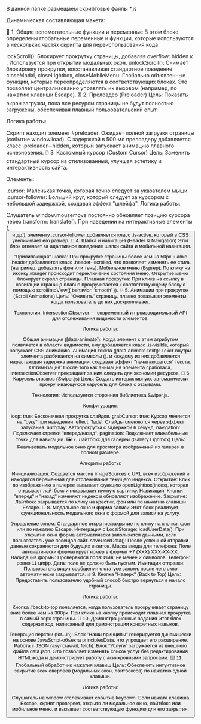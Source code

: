 В данной папке размещаем скриптовые файлы *.js

Динамическая составляющая макета:

🔧 1. Общие вспомогательные функции и переменные
В этом блоке определены глобальные переменные и функции, которые используются в нескольких частях скрипта для переиспользования кода.

lockScroll(): Блокирует прокрутку страницы, добавляя overflow: hidden к <body>. Используется при открытии модальных окон.
unlockScroll(): Снимает блокировку прокрутки, восстанавливая стандартное поведение.
closeModal, closeLightbox, closeMobileMenu: Глобально объявленные функции, которые переопределяются в соответствующих блоках. Это позволяет централизованно управлять их вызовом (например, по нажатию клавиши Escape).
⏳ 2. Прелоадер (Preloader)
Цель: Показать экран загрузки, пока все ресурсы страницы не будут полностью загружены, обеспечивая плавный пользовательский опыт.

Логика работы:

Скрипт находит элемент #preloader.
Ожидает полной загрузки страницы (событие window.load).
С задержкой в 500 мс прелоадеру добавляется класс .preloader--hidden, который запускает анимацию плавного исчезновения.
🖱️ 3. Кастомный курсор (Custom Cursor)
Цель: Заменить стандартный курсор на стилизованный, улучшая эстетику и интерактивность сайта.

Элементы:

.cursor: Маленькая точка, которая точно следует за указателем мыши.
.cursor-follower: Больший круг, который следует за курсором с небольшой задержкой, создавая эффект "шлейфа".
Логика работы:

Слушатель window.mousemove постоянно обновляет позицию курсора через transform: translate().
При наведении на интерактивные элементы (<a>, <button> и др.), элементу .cursor-follower добавляется класс .is-active, который в CSS увеличивает его размер.
🧭 4. Шапка и навигация (Header & Navigation)
Этот блок отвечает за адаптивное поведение шапки сайта и мобильной навигации.

"Прилипающая" шапка: При прокрутке страницы более чем на 50px шапке .header добавляется класс .header--scrolled, что позволяет изменять ее стиль (например, добавлять фон или тень).
Мобильное меню (Бургер): По клику на иконку #burger происходит переключение состояния меню. Открытие меню блокирует скролл страницы.
Плавная прокрутка: При клике на ссылку в навигации страница плавно прокручивается к соответствующему блоку с помощью scrollIntoView({ behavior: 'smooth' }).
✨ 5. Анимации при прокрутке (Scroll Animations)
Цель: "Оживить" страницу, плавно показывая элементы, когда пользователь до них доскролливает.

Технология: IntersectionObserver — современный и производительный API для отслеживания видимости элементов.

Логика работы:

Общая анимация ([data-animate]): Когда элемент с этим атрибутом появляется в области видимости, ему добавляется класс .is-visible, который запускает CSS-анимацию.
Анимация текста ([data-animate-text]): Текст внутри элемента разбивается на символы (<span>), и каждому из них добавляется нарастающая задержка анимации, создавая эффект "печатающегося" текста.
Оптимизация: После того как анимация элемента сработала, IntersectionObserver прекращает за ним следить для экономии ресурсов.
🎠 6. Карусель отзывов (Swiper.js)
Цель: Создать интерактивную, автоматически прокручивающуюся карусель для блока с отзывами.

Технология: Используется сторонняя библиотека Swiper.js.

Конфигурация:

loop: true: Бесконечная прокрутка слайдов.
grabCursor: true: Курсор меняется на "руку" при наведении.
effect: 'fade': Слайды сменяются через эффект затухания.
autoplay: Автопрокрутка с задержкой 6 секунд.
navigation: Подключает стрелки "вперед/назад".
pagination: Подключает кликабельные точки для навигации.
🖼️ 7. Лайтбокс для галереи (Gallery Lightbox)
Цель: Реализовать модальное окно для просмотра изображений из галереи в полном размере.

Алгоритм работы:

Инициализация: Создается массив imageSources с URL всех изображений и находится переменная для отслеживания текущего индекса.
Открытие: Клик по изображению в галерее вызывает функцию openLightbox(index), которая открывает лайтбокс и показывает нужную картинку.
Навигация: Кнопки "вперед" и "назад" изменяют индекс и обновляют изображение.
Закрытие: Лайтбокс закрывается по клику на крестик, фон или по нажатию клавиши Escape.
📝 8. Модальное окно и форма записи
Этот блок реализует функциональность модального окна с формой для записи на услугу.

Управление окном: Стандартное открытие/закрытие по клику на кнопки, фон или по нажатию Escape.
Интеграция с LocalStorage:
loadUserData(): При открытии окна форма автоматически заполняется данными, если пользователь уже посещал сайт.
saveUserData(): После успешной отправки данные сохраняются для будущих визитов.
Маска ввода для телефона: Поле автоматически форматирует номер в формат +7 (XXX) XXX-XX-XX.
Валидация формы: Проверяются поля:
Имя: не менее 2 символов.
Телефон: ровно 11 цифр.
Дата: поле не должно быть пустым.
Имитация отправки: Пользователь видит сообщения о статусе заявки, после чего окно автоматически закрывается.
🔝 9. Кнопка "Наверх" (Back to Top)
Цель: Предоставить пользователю удобный способ быстро вернуться в начало страницы.

Логика работы:

Кнопка #back-to-top появляется, когда пользователь прокручивает страницу вниз более чем на 300px.
При клике на кнопку происходит плавная прокрутка в самый верх страницы.
🚀 10. Демонстрационные задания
Этот блок содержит код, написанный для демонстрации конкретных навыков.

Генерация верстки (for...in): Блок "Наши принципы" генерируется динамически на основе JavaScript-объекта principlesData, что упрощает его расширение.
Работа с JSON (async/await, fetch): Блок "Услуги" загружается из внешнего файла data.json. Это позволяет изменять список услуг без редактирования HTML-кода и демонстрирует работу с асинхронными запросами.
⌨️ 11. Глобальный обработчик нажатия клавиш
Цель: Обеспечить интуитивное закрытие всех оверлеев (модальных окон, лайтбоксов) по нажатию одной клавиши.

Логика работы:

Слушатель на window отслеживает событие keydown.
Если нажата клавиша Escape, скрипт проверяет, открыто ли модальное окно, лайтбокс или мобильное меню, и вызывает соответствующую функцию для его закрытия.
